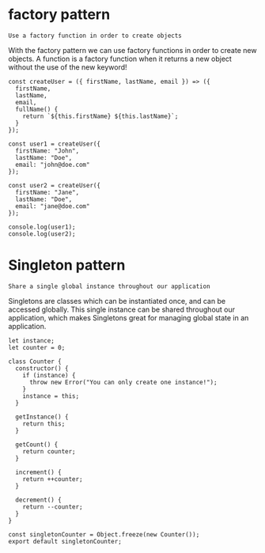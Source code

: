 # factory pattern

`Use a factory function in order to create objects`

With the factory pattern we can use factory functions in order to create new objects. A function is a factory function when it returns a new object without the use of the new keyword!

```
const createUser = ({ firstName, lastName, email }) => ({
  firstName,
  lastName,
  email,
  fullName() {
    return `${this.firstName} ${this.lastName}`;
  }
});

const user1 = createUser({
  firstName: "John",
  lastName: "Doe",
  email: "john@doe.com"
});

const user2 = createUser({
  firstName: "Jane",
  lastName: "Doe",
  email: "jane@doe.com"
});

console.log(user1);
console.log(user2);

```

# Singleton pattern

`Share a single global instance throughout our application`

Singletons are classes which can be instantiated once, and can be accessed globally. This single instance can be shared throughout our application, which makes Singletons great for managing global state in an application.

```
let instance;
let counter = 0;

class Counter {
  constructor() {
    if (instance) {
      throw new Error("You can only create one instance!");
    }
    instance = this;
  }

  getInstance() {
    return this;
  }

  getCount() {
    return counter;
  }

  increment() {
    return ++counter;
  }

  decrement() {
    return --counter;
  }
}

const singletonCounter = Object.freeze(new Counter());
export default singletonCounter;
```
